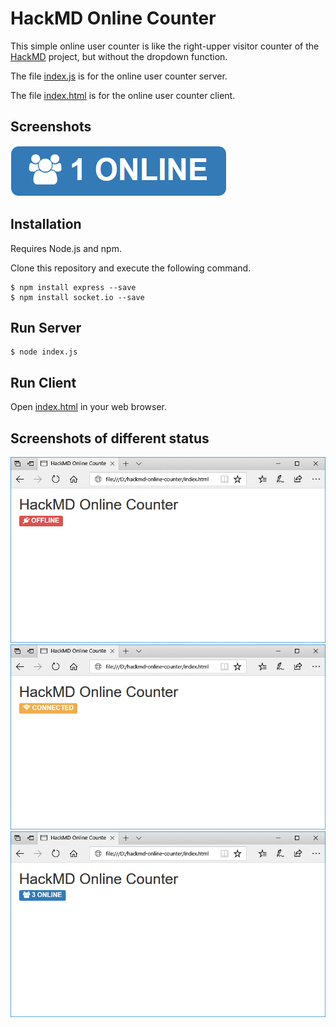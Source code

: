 # HackMD Online Counter

This simple online user counter is like the right-upper visitor counter of the [HackMD](https://github.com/hackmdio/hackmd) project, but without the dropdown function.

The file [index.js](/index.js) is for the online user counter server.

The file [index.html](/index.js) is for the online user counter client.

## Screenshots

![online-hd](/docs/images/online-hd.png)

## Installation

Requires Node.js and npm.

Clone this repository and execute the following command.

```shell
$ npm install express --save
$ npm install socket.io --save
```

## Run Server

```shell
$ node index.js
```
## Run Client

Open [index.html](/index.html) in your web browser.

## Screenshots of different status

![offline](/docs/images/offline.png)
![connected](/docs/images/connected.png)
![online](/docs/images/online.png)